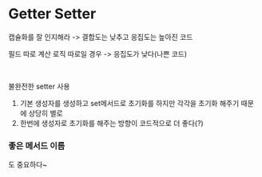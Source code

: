 # Getter Setter

캡슐화를 잘 인지해라
-> 결합도는 낮추고 응집도는 높아진 코드 

필드 따로 계산 로직 따로일 경우 -> 응집도가 낮다(나쁜 코드) 

<br>

불완전한 setter 사용
1. 기본 생성자를 생성하고 set메서드로 초기화를 하지만 각각을 초기화 해주기 때문에 상당히 별로
2. 한번에 생성자로 초기화를 해주는 방향이 코드적으로 더 좋다(?)


### 좋은 메서드 이름
도 중요하다~ 